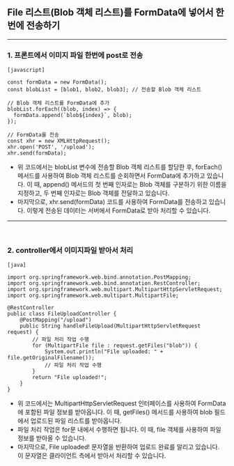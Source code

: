 ## File 리스트(Blob 객체 리스트)를 FormData에 넣어서 한번에 전송하기

---

### 1. 프론트에서 이미지 파일 한번에 post로 전송 
````
[javascript]

const formData = new FormData();
const blobList = [blob1, blob2, blob3]; // 전송할 Blob 객체 리스트

// Blob 객체 리스트를 FormData에 추가
blobList.forEach((blob, index) => {
  formData.append(`blob${index}`, blob);
});

// FormData를 전송
const xhr = new XMLHttpRequest();
xhr.open('POST', '/upload');
xhr.send(formData);
````
- 위 코드에서는 blobList 변수에 전송할 Blob 객체 리스트를 할당한 후, forEach() 메서드를 사용하여 Blob 객체 리스트를 순회하면서 FormData에 추가하고 있습니다. 이 때, append() 메서드의 첫 번째 인자로는 Blob 객체를 구분하기 위한 이름을 지정하고, 두 번째 인자로는 Blob 객체를 전달하고 있습니다.
- 마지막으로, xhr.send(formData) 코드를 사용하여 FormData를 전송하고 있습니다. 이렇게 전송된 데이터는 서버에서 FormData로 받아 처리할 수 있습니다.

---
<br>

### 2. controller에서 이미지파일 받아서 처리
````
[java]

import org.springframework.web.bind.annotation.PostMapping;
import org.springframework.web.bind.annotation.RestController;
import org.springframework.web.multipart.MultipartHttpServletRequest;
import org.springframework.web.multipart.MultipartFile;

@RestController
public class FileUploadController {
    @PostMapping("/upload")
    public String handleFileUpload(MultipartHttpServletRequest request) {
        // 파일 처리 작업 수행
        for (MultipartFile file : request.getFiles("blob")) {
            System.out.println("File uploaded: " + file.getOriginalFilename());
            // 파일 처리 작업 수행
        }
        return "File uploaded!";
    }
}
````
- 위 코드에서는 MultipartHttpServletRequest 인터페이스를 사용하여 FormData에 포함된 파일 정보를 받아옵니다. 이 때, getFiles() 메서드를 사용하여 blob 필드에서 업로드된 파일 리스트를 받아옵니다.
- 파일 처리 작업은 for문 내에서 수행하면 됩니다. 이 때, file 객체를 사용하여 파일 정보를 받아올 수 있습니다.
- 마지막으로, File uploaded! 문자열을 반환하여 업로드 완료를 알리고 있습니다. 이 문자열은 클라이언트 측에서 받아서 처리할 수 있습니다.